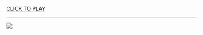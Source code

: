 
<a href="https://premium76.site?title=unblocked_pizza_games&ref=13M">CLICK TO PLAY</a></h3>
<hr>

<a href="https://premium76.site?title=unblocked_pizza_games&ref=13M"><img src="https://clearcache.store/games.png"></a>


